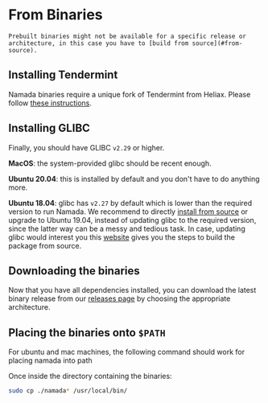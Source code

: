 # From Binaries

```admonish warning
Prebuilt binaries might not be available for a specific release or architecture, in this case you have to [build from source](#from-source).
```

## Installing Tendermint

Namada binaries require a unique fork of Tendermint from Heliax. Please follow [these instructions](./installing-tendermint.md).

## Installing GLIBC

Finally, you should have GLIBC `v2.29` or higher.

**MacOS**: the system-provided glibc should be recent enough.

**Ubuntu 20.04**: this is installed by default and you don't have to do anything more.

**Ubuntu 18.04**: glibc has `v2.27` by default which is lower than the required version to run Namada. We recommend to directly [install from source](#from-source) or upgrade to Ubuntu 19.04, instead of updating glibc to the required version, since the latter way can be a messy and tedious task. In case, updating glibc would interest you this [website](http://www.linuxfromscratch.org/lfs/view/9.0-systemd/chapter05/glibc.html) gives you the steps to build the package from source.

## Downloading the binaries

Now that you have all dependencies installed, you can download the latest binary release from our [releases page](https://github.com/anoma/namada/releases) by choosing the appropriate architecture.

## Placing the binaries onto `$PATH`
For ubuntu and mac machines, the following command should work for placing namada into path

Once inside the directory containing the binaries:
```bash
sudo cp ./namada* /usr/local/bin/
```